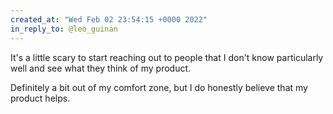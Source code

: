 ```yaml
---
created_at: "Wed Feb 02 23:54:15 +0000 2022"
in_reply_to: @leo_guinan
---
```


It's a little scary to start reaching out to people that I don't know particularly well and see what they think of my product.

Definitely a bit out of my comfort zone, but I do honestly believe that my product helps.